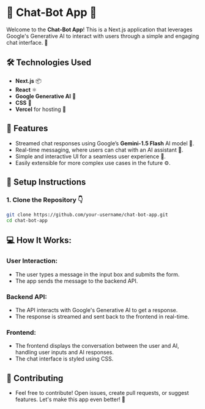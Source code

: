# 🌟 Chat-Bot App 🚀

Welcome to the **Chat-Bot App**! This is a Next.js application that leverages Google's Generative AI to interact with users through a simple and engaging chat interface. 💬

## 🛠️ Technologies Used
- **Next.js** 📦
- **React** ⚛️
- **Google Generative AI** 🤖
- **CSS** 🎨
- **Vercel** for hosting 🚀

## 🚀 Features
- Streamed chat responses using Google’s **Gemini-1.5 Flash** AI model 🤖.
- Real-time messaging, where users can chat with an AI assistant 💬.
- Simple and interactive UI for a seamless user experience 🎉.
- Easily extensible for more complex use cases in the future ⚙️.

## 🔑 Setup Instructions

### 1. Clone the Repository 👇

```bash
git clone https://github.com/your-username/chat-bot-app.git
cd chat-bot-app
```


## 💻 How It Works:

### User Interaction:
- The user types a message in the input box and submits the form.
- The app sends the message to the backend API.

### Backend API:
- The API interacts with Google's Generative AI to get a response.
- The response is streamed and sent back to the frontend in real-time.

### Frontend:
- The frontend displays the conversation between the user and AI, handling user inputs and AI responses.
- The chat interface is styled using CSS.

## 🤝 Contributing
- Feel free to contribute! Open issues, create pull requests, or suggest features. Let's make this app even better! 💪